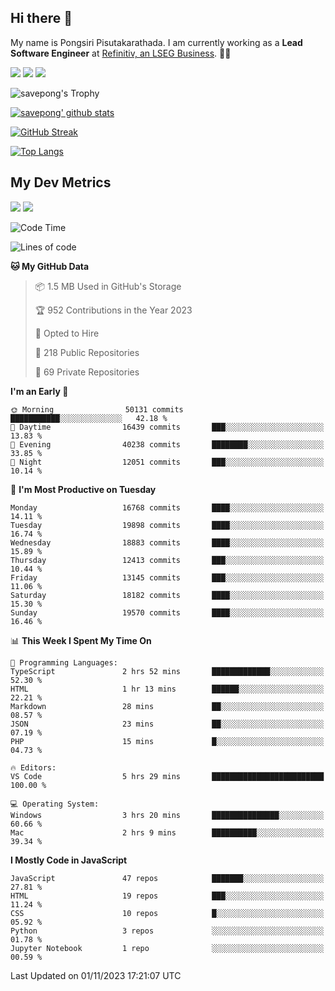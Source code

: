 ## Hi there 👋

My name is Pongsiri Pisutakarathada. I am currently working as a **Lead Software Engineer** at [Refinitiv, an LSEG Business](https://www.refinitiv.com). 👨‍💻

[<img src="https://img.shields.io/badge/pongsiri.pisutakarathada.com-%230077B5.svg?&style=for-the-badge&color=orange" />](https://pongsiri.pisutakarathada.com)
[<img src="https://img.shields.io/badge/apps.saveworld.co-%230077B5.svg?&style=for-the-badge&color=2aa889" />](https://apps.saveworld.co)
[<img src="https://img.shields.io/badge/linkedin-%230077B5.svg?&style=for-the-badge&logo=linkedin&logoColor=white" />](https://www.linkedin.com/in/savepong)

![savepong's Trophy](https://github-profile-trophy.vercel.app/?username=savepong&theme=flat&rank=SECRET,SSS,SS,S,AAA,AA,A&margin-w=15&no-bg=true&no-frame=true)

[![savepong' github stats](https://github-readme-stats.vercel.app/api?username=savepong&show_icons=true&count_private=true&theme=gotham&hide_border=true&bg_color=00000000&text_color=768390FF)](https://pongsiri.pisutakarathada.com/posts/stats)

[![GitHub Streak](https://github-readme-streak-stats.herokuapp.com?user=savepong&theme=gotham&hide_border=true&background=00000000&dates=768390FF)](https://pongsiri.pisutakarathada.com/posts/stats)

[![Top Langs](https://github-readme-stats.vercel.app/api/top-langs/?username=savepong&layout=compact&langs_count=10&theme=gotham&hide_border=true&bg_color=00000000&text_color=768390FF)](https://pongsiri.pisutakarathada.com/posts/stats)

<!-- [![savepong's wakatime stats](https://github-readme-stats.vercel.app/api/wakatime?username=@savepong&layout=default&theme=gotham&hide_border=true&bg_color=00000000&text_color=768390FF)](https://pongsiri.pisutakarathada.com/posts/stats) -->

## My Dev Metrics

[![](https://komarev.com/ghpvc/?username=savepong&color=blue&label=Profile%20Views)](https://github.com/savepong)
[![](https://img.shields.io/github/followers/savepong?label=GitHub%20Followers)](https://github.com/savepong)

<!--START_SECTION:waka-->
![Code Time](http://img.shields.io/badge/Code%20Time-1%2C385%20hrs%2010%20mins-blue)

![Lines of code](https://img.shields.io/badge/From%20Hello%20World%20I%27ve%20Written-56.0%20million%20lines%20of%20code-blue)

**🐱 My GitHub Data** 

> 📦 1.5 MB Used in GitHub's Storage 
 > 
> 🏆 952 Contributions in the Year 2023
 > 
> 💼 Opted to Hire
 > 
> 📜 218 Public Repositories 
 > 
> 🔑 69 Private Repositories 
 > 
**I'm an Early 🐤** 

```text
🌞 Morning                50131 commits       ███████████░░░░░░░░░░░░░░   42.18 % 
🌆 Daytime                16439 commits       ███░░░░░░░░░░░░░░░░░░░░░░   13.83 % 
🌃 Evening                40238 commits       ████████░░░░░░░░░░░░░░░░░   33.85 % 
🌙 Night                  12051 commits       ███░░░░░░░░░░░░░░░░░░░░░░   10.14 % 
```
📅 **I'm Most Productive on Tuesday** 

```text
Monday                   16768 commits       ████░░░░░░░░░░░░░░░░░░░░░   14.11 % 
Tuesday                  19898 commits       ████░░░░░░░░░░░░░░░░░░░░░   16.74 % 
Wednesday                18883 commits       ████░░░░░░░░░░░░░░░░░░░░░   15.89 % 
Thursday                 12413 commits       ███░░░░░░░░░░░░░░░░░░░░░░   10.44 % 
Friday                   13145 commits       ███░░░░░░░░░░░░░░░░░░░░░░   11.06 % 
Saturday                 18182 commits       ████░░░░░░░░░░░░░░░░░░░░░   15.30 % 
Sunday                   19570 commits       ████░░░░░░░░░░░░░░░░░░░░░   16.46 % 
```


📊 **This Week I Spent My Time On** 

```text
💬 Programming Languages: 
TypeScript               2 hrs 52 mins       █████████████░░░░░░░░░░░░   52.30 % 
HTML                     1 hr 13 mins        ██████░░░░░░░░░░░░░░░░░░░   22.21 % 
Markdown                 28 mins             ██░░░░░░░░░░░░░░░░░░░░░░░   08.57 % 
JSON                     23 mins             ██░░░░░░░░░░░░░░░░░░░░░░░   07.19 % 
PHP                      15 mins             █░░░░░░░░░░░░░░░░░░░░░░░░   04.73 % 

🔥 Editors: 
VS Code                  5 hrs 29 mins       █████████████████████████   100.00 % 

💻 Operating System: 
Windows                  3 hrs 20 mins       ███████████████░░░░░░░░░░   60.66 % 
Mac                      2 hrs 9 mins        ██████████░░░░░░░░░░░░░░░   39.34 % 
```

**I Mostly Code in JavaScript** 

```text
JavaScript               47 repos            ███████░░░░░░░░░░░░░░░░░░   27.81 % 
HTML                     19 repos            ███░░░░░░░░░░░░░░░░░░░░░░   11.24 % 
CSS                      10 repos            █░░░░░░░░░░░░░░░░░░░░░░░░   05.92 % 
Python                   3 repos             ░░░░░░░░░░░░░░░░░░░░░░░░░   01.78 % 
Jupyter Notebook         1 repo              ░░░░░░░░░░░░░░░░░░░░░░░░░   00.59 % 
```




 Last Updated on 01/11/2023 17:21:07 UTC
<!--END_SECTION:waka-->

<!--
**savepong/savepong** is a ✨ _special_ ✨ repository because its `README.md` (this file) appears on your GitHub profile.

Here are some ideas to get you started:

- 🔭 I’m currently working on WebComponents and TypeScript.
- 🌱 I’m currently learning ...
- 👯 I’m looking to collaborate on ...
- 🤔 I’m looking for help with ...
- 💬 Ask me about ...
- 📫 How to reach me: ...
- 😄 Pronouns: ...
- ⚡ Fun fact: ...
-->
